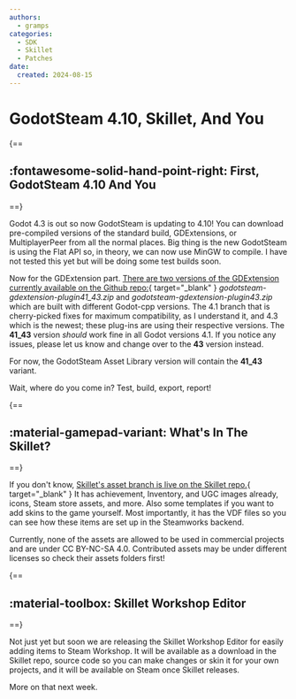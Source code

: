 ```yaml
---
authors:
  - gramps
categories:
  - SDK
  - Skillet
  - Patches
date:
  created: 2024-08-15
---
```


# GodotSteam 4.10, Skillet, And You

{==
## :fontawesome-solid-hand-point-right: First, GodotSteam 4.10 And You
==}

Godot 4.3 is out so now GodotSteam is updating to 4.10!  You can download pre-compiled versions of the standard build, GDExtensions, or MultiplayerPeer from all the normal places.  Big thing is the new GodotSteam is using the Flat API so, in theory, we can now use MinGW to compile. I have not tested this yet but will be doing some test builds soon.

Now for the GDExtension part. [There are two versions of the GDExtension currently available on the Github repo:](https://github.com/GodotSteam/GodotSteam/releases/tag/v4.10-gde){ target="\_blank" } _godotsteam-gdextension-plugin41_43.zip_ and _godotsteam-gdextension-plugin43.zip_ which are built with different Godot-cpp versions. The 4.1 branch that is cherry-picked fixes for maximum compatibility, as I understand it, and 4.3 which is the newest; these plug-ins are using their respective versions.  The **41_43** version _should_ work fine in all Godot versions 4.1.  If you notice any issues, please let us know and change over to the **43** version instead.

For now, the GodotSteam Asset Library version will contain the **41_43** variant.

Wait, where do you come in?  Test, build, export, report!

{==
## :material-gamepad-variant: What's In The Skillet?
==}

If you don't know, [Skillet's asset branch is live on the Skillet repo.](https://github.com/GodotSteam/Skillet/tree/assets){ target="\_blank" } It has achievement, Inventory, and UGC images already, icons, Steam store assets, and more.  Also some templates if you want to add skins to the game yourself.  Most importantly, it has the VDF files so you can see how these items are set up in the Steamworks backend.

Currently, none of the assets are allowed to be used in commercial projects and are under CC BY-NC-SA 4.0. Contributed assets may be under different licenses so check their assets folders first!

{==
## :material-toolbox: Skillet Workshop Editor
==}

Not just yet but soon we are releasing the Skillet Workshop Editor for easily adding items to Steam Workshop.  It will be available as a download in the Skillet repo, source code so you can make changes or skin it for your own projects, and it will be available on Steam once Skillet releases.

More on that next week.